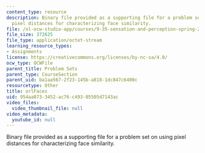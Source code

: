 ```yaml
---
content_type: resource
description: Binary file provided as a supporting file for a problem set on using
  pixel distances for characterizing face similarity.
file: /ol-ocw-studio-app/courses/9-35-sensation-and-perception-spring-2009/954aa8733452ac76c49305505d7143ac_orlFaces.mat
file_size: 372625
file_type: application/octet-stream
learning_resource_types:
- Assignments
license: https://creativecommons.org/licenses/by-nc-sa/4.0/
ocw_type: OCWFile
parent_title: Problem Sets
parent_type: CourseSection
parent_uid: ba1aa567-2f23-145b-a818-1dc847c6400c
resourcetype: Other
title: orlFaces
uid: 954aa873-3452-ac76-c493-05505d7143ac
video_files:
  video_thumbnail_file: null
video_metadata:
  youtube_id: null
---
```

Binary file provided as a supporting file for a problem set on using pixel distances for characterizing face similarity.